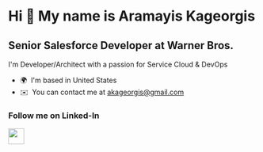 Hi 👋 My name is Aramayis Kageorgis
===================================

Senior Salesforce Developer at Warner Bros.
-------------------------------------------

I'm Developer/Architect with a passion for Service Cloud & DevOps

* 🌍  I'm based in United States
* ✉️  You can contact me at [akageorgis@gmail.com](mailto:akageorgis@gmail.com)


### Follow me on Linked-In

<p align="left"> <a href="https://www.linkedin.com/in/aramayiskageorgis" target="_blank" rel="noreferrer"><img src="https://raw.githubusercontent.com/danielcranney/readme-generator/main/public/icons/socials/linkedin.svg" width="32" height="32" /></a></p>
